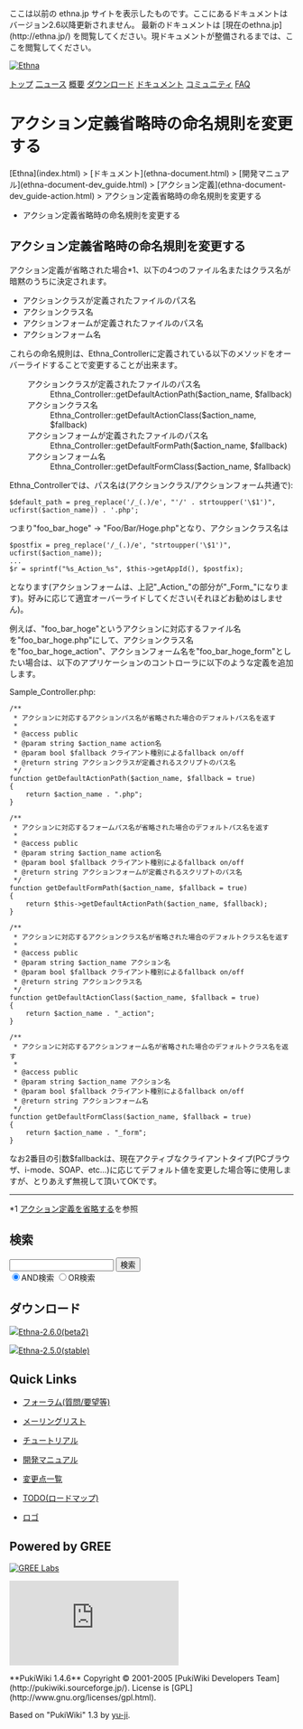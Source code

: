 <head>
 <meta http-equiv="content-type" content="application/xhtml+xml; charset=utf-8">
 <meta http-equiv="content-style-type" content="text/css">
 <meta http-equiv="Content-Script-Type" content="text/javascript">

<title>
アクション定義省略時の命名規則を変更する - Ethna - PHPウェブアプリケーションフレームワーク</title>
 <link rel="stylesheet" href="skin/ethna/ethna.css" title="ethna" type="text/css" charset="utf-8">

 <link rel="alternate" type="application/rss+xml" title="RSS" href="cmd=rss.html">

 <script type="text/javascript" src="skin/trackback.js"></script>

</head>
ここは以前の ethna.jp サイトを表示したものです。ここにあるドキュメントはバージョン2.6以降更新されません。  
最新のドキュメントは [現在のethna.jp](http://ethna.jp/) を閲覧してください。現ドキュメントが整備されるまでは、ここを閲覧してください。

<!-- ??BEGIN id:wrapper --><!-- ?? Navigator ?? ======================================================= -->

[![Ethna](image/navlogo.gif)](/)

[トップ](ethna.html "ethna (11d)") [二ュース](ethna-news.html "ethna-news (11d)") [概要](ethna-about.html "ethna-about (11d)") [ダウンロード](ethna-download.html "ethna-download (25d)") [ドキュメント](ethna-document.html "ethna-document (884d)") [コミュニティ](ethna-community.html "ethna-community (619d)") [FAQ](ethna-document-faq.html "ethna-document-faq (1240d)")

<!-- ?? Header ?? ========================================================== -->

# アクション定義省略時の命名規則を変更する 

<!-- ?? Content ?? ========================================================= -->
<!-- ??BEGIN id:main -->
<!-- ??BEGIN id:wrap_content -->
<!-- ??BEGIN id:content -->
<!-- ??BEGIN id:page_navigator -->
<!-- ??END id:PageNavigator -->
<!-- ??BEGIN id:body --> [Ethna](index.html) > [ドキュメント](ethna-document.html) > [開発マニュアル](ethna-document-dev_guide.html) > [アクション定義](ethna-document-dev_guide-action.html) > アクション定義省略時の命名規則を変更する 

- アクション定義省略時の命名規則を変更する 

## アクション定義省略時の命名規則を変更する [](ethna-document-dev_guide-action-namingconvention.html#g2951490 "g2951490")

アクション定義が省略された場合\*1、以下の4つのファイル名またはクラス名が暗黙のうちに決定されます。

- アクションクラスが定義されたファイルのパス名
- アクションクラス名
- アクションフォームが定義されたファイルのパス名
- アクションフォーム名

これらの命名規則は、Ethna\_Controllerに定義されている以下のメソッドをオーバーライドすることで変更することが出来ます。

<dl class="list1" style="padding-left:16px;margin-left:16px">
<dt>アクションクラスが定義されたファイルのパス名</dt>
<dd>Ethna_Controller::getDefaultActionPath($action_name, $fallback)</dd>
<dt>アクションクラス名</dt>
<dd>Ethna_Controller::getDefaultActionClass($action_name, $fallback)</dd>
<dt>アクションフォームが定義されたファイルのパス名</dt>
<dd>Ethna_Controller::getDefaultFormPath($action_name, $fallback)</dd>
<dt>アクションフォーム名</dt>
<dd>Ethna_Controller::getDefaultFormClass($action_name, $fallback)</dd>
</dl>

Ethna\_Controllerでは、パス名は(アクションクラス/アクションフォーム共通で):

    $default_path = preg_replace('/_(.)/e', "'/' . strtoupper('\$1')",
    ucfirst($action_name)) . '.php';

つまり"foo\_bar\_hoge" -> "Foo/Bar/Hoge.php"となり、アクションクラス名は

    $postfix = preg_replace('/_(.)/e', "strtoupper('\$1')", ucfirst($action_name));
    ...
    $r = sprintf("%s_Action_%s", $this->getAppId(), $postfix);

となります(アクションフォームは、上記"\_Action\_"の部分が"\_Form\_"になります)。好みに応じて適宜オーバーライドしてください(それほどお勧めはしません)。

例えば、"foo\_bar\_hoge"というアクションに対応するファイル名を"foo\_bar\_hoge.php"にして、アクションクラス名を"foo\_bar\_hoge\_action"、アクションフォーム名を"foo\_bar\_hoge\_form"としたい場合は、以下のアプリケーションのコントローラに以下のような定義を追加します。

Sample\_Controller.php:

    /**
     * アクションに対応するアクションパス名が省略された場合のデフォルトパス名を返す
     *
     * @access public
     * @param string $action_name action名
     * @param bool $fallback クライアント種別によるfallback on/off
     * @return string アクションクラスが定義されるスクリプトのパス名
     */
    function getDefaultActionPath($action_name, $fallback = true)
    {
        return $action_name . ".php";
    }

    /**
     * アクションに対応するフォームパス名が省略された場合のデフォルトパス名を返す
     *
     * @access public
     * @param string $action_name action名
     * @param bool $fallback クライアント種別によるfallback on/off
     * @return string アクションフォームが定義されるスクリプトのパス名
     */
    function getDefaultFormPath($action_name, $fallback = true)
    {
        return $this->getDefaultActionPath($action_name, $fallback);
    }

    /**
     * アクションに対応するアクションクラス名が省略された場合のデフォルトクラス名を返す
     *
     * @access public
     * @param string $action_name アクション名
     * @param bool $fallback クライアント種別によるfallback on/off
     * @return string アクションクラス名
     */
    function getDefaultActionClass($action_name, $fallback = true)
    {
        return $action_name . "_action";
    }

    /**
     * アクションに対応するアクションフォーム名が省略された場合のデフォルトクラス名を返す
     *
     * @access public
     * @param string $action_name アクション名
     * @param bool $fallback クライアント種別によるfallback on/off
     * @return string アクションフォーム名
     */
    function getDefaultFormClass($action_name, $fallback = true)
    {
        return $action_name . "_form";
    }

なお2番目の引数$fallbackは、現在アクティブなクライアントタイプ(PCブラウザ、i-mode、SOAP、etc...)に応じてデフォルト値を変更した場合等に使用しますが、とりあえず無視して頂いてOKです。

<!-- ??END id:body -->
<!-- ??BEGIN id:summary --><!-- ??BEGIN id:note -->

* * *
\*1 [アクション定義を省略する](ethna-document-dev_guide-action-omit.html "ethna-document-dev\_guide-action-omit (1240d)")を参照  

<!-- ??END id:note -->
<!-- ??BEGIN id:trackback -->
<!-- ?? END id:trackback --><!-- ?? END id:attach -->
<!-- ?? END id:summary -->
<!-- ??END id:content -->
<!-- ?? END id:wrap_content --><!-- ??sidebar?? ========================================================== -->
<!-- ??BEGIN id:wrap_sidebar -->

<!-- ??BEGIN id:search_form -->

## 検索

<form action="http://ethna.jp/index.php?cmd=search" method="post">
            <input type="hidden" name="encode_hint" value="??">
            <input type="text" name="word" value="" size="20">
            <input type="submit" value="検索"><br>
            <input type="radio" name="type" value="AND" checked id="and_search"><label for="and_search">AND検索</label>
            <input type="radio" name="type" value="OR" id="or_search"><label for="or_search">OR検索</label>
    </form>

<!-- END id:search_form -->
<!-- ??BEGIN id:download_link -->

## ダウンロード

[![](image/minilogo.gif)Ethna-2.6.0(beta2)](ethna-download.html)

[![](image/minilogo.gif)Ethna-2.5.0(stable)](ethna-download.html)

<!-- END id:download_link -->
<!-- ??BEGIN id:download_link -->

## Quick Links

- [フォーラム(質問/要望等)](ethna-community-forum.html)
- [メーリングリスト](http://ml.ethna.jp/mailman/listinfo/users)

- [チュートリアル](ethna-document-tutorial.html)
- [開発マニュアル](ethna-document-dev_guide.html)
- [変更点一覧](ethna-document-changes.html)

- [TODO(ロードマップ)](TODO.html)
- [ロゴ](ethna-logo.html)

<!-- END id:download_link -->
<!-- ??BEGIN id:search_form -->

## Powered by GREE

 [![GREE Labs](http://labs.gree.jp/image/greelabs_logo.gif)](http://labs.gree.jp/)

<!-- END id:search_form -->
 [![SourceForge.jp](http://sourceforge.jp/sflogo.php?group_id=1343)](http://sourceforge.jp/)

<!-- ??END id:sidebar -->
<!-- ??END id:wrap_sidebar -->
<!-- ??END id:main --><!-- ?? Footer ?? ========================================================== -->
<!-- ??BEGIN id:footer -->
<!-- ??BEGIN id:copyright --> **PukiWiki 1.4.6** Copyright © 2001-2005 [PukiWiki Developers Team](http://pukiwiki.sourceforge.jp/). License is [GPL](http://www.gnu.org/licenses/gpl.html).  
 Based on "PukiWiki" 1.3 by [yu-ji](http://factage.com/yu-ji/).
<!-- ??END id:copyright -->
<!-- ??END id:footer --><!-- ?? END ?? ============================================================= -->
<!-- ??END id:wrapper -->
